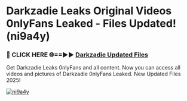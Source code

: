 # Darkzadie Leaks Original Videos 0nlyFans Leaked - Files Updated! (ni9a4y)

<h3>🔴 CLICK HERE 🌐==►► <a href="https://mediafile.pages.dev?q=Darkzadie&ref=D4RT" rel="nofollow">Darkzadie Updated Files</a></h3>

Get Darkzadie Leaks 0nlyFans and all content. Now you can access all videos and pictures of Darkzadie 0nlyFans Leaked. New Updated Files 2025!

[![ni9a4y](https://github.com/user-attachments/assets/8c521d6e-e6e3-4a75-9320-d58ab9d79d5b)](https://mediafile.pages.dev?q=Darkzadie&ref=D4RT)